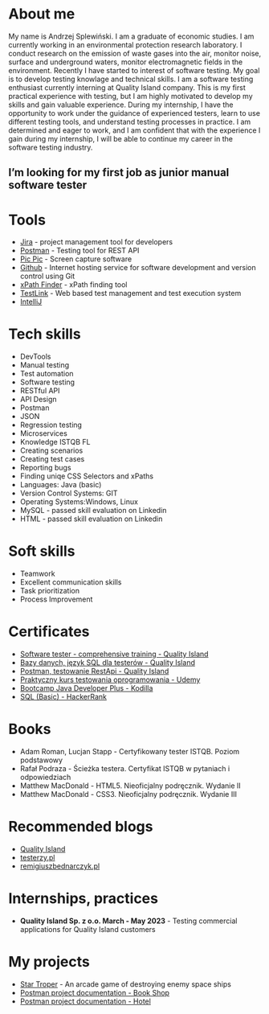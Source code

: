 # About me
My name is Andrzej Splewiński. I am a graduate of economic studies. I am currently working in an environmental protection research laboratory. I conduct research on the emission of waste gases into the air, monitor noise, surface and underground waters, monitor electromagnetic fields in the environment.
Recently I have started to interest of software testing. My goal is to develop testing knowlage and technical skills. I am a software testing enthusiast currently interning at Quality Island company. This is my first practical experience with testing, but I am highly motivated to develop my skills and gain valuable experience. During my internship, I have the opportunity to work under the guidance of experienced testers, learn to use different testing tools, and understand testing processes in practice. I am determined and eager to work, and I am confident that with the experience I gain during my internship, I will be able to continue my career in the software testing industry.

## I’m looking for my first job as junior manual software tester
# Tools

* [Jira](https://www.atlassian.com/pl/software/jira) - project management tool for developers 
* [Postman](https://www.postman.com) - Testing tool for REST API
* [Pic Pic](https://picpick.app/pl) - Screen capture software
* [Github](https://github.com) - Internet hosting service for software development and version control using Git
* [xPath Finder](https://chrome.google.com/webstore/detail/xpath-finder/ihnknokegkbpmofmafnkoadfjkhlogph) - xPath finding tool
* [TestLink](https://testlink.org/) - Web based test management and test execution system
* [IntelliJ](https://www.jetbrains.com/idea/) 

# Tech skills

* DevTools
* Manual testing
* Test automation
* Software testing
* RESTful API
* API Design
* Postman 
* JSON
* Regression testing
* Microservices
* Knowledge ISTQB FL
* Creating scenarios
* Creating test cases
* Reporting bugs
* Finding uniqe CSS Selectors and xPaths
* Languages: Java (basic)
* Version Control Systems: GIT
* Operating Systems:Windows, Linux
* MySQL - passed skill evaluation on Linkedin
* HTML - passed skill evaluation on Linkedin

# Soft skills

* Teamwork
* Excellent communication skills
* Task prioritization
* Process Improvement

# Certificates

* [Software tester - comprehensive training - Quality Island](https://verified.sertifier.com/en/verify/36913850720832/?ref=email)
* [Bazy danych, język SQL dla testerów - Quality Island](https://drive.google.com/file/d/1TvwXQeupH6y19_cWwjFsvoCBzJYNgNhn/view?usp=sharing)
* [Postman, testowanie RestApi - Quality Island](https://verified.sertifier.com/en/verify/51182080075683?ref=email)
* [Praktyczny kurs testowania oprogramowania - Udemy](https://www.udemy.com/certificate/UC-07542955-cf35-47a0-9fb1-731fd2b70425/)
* [Bootcamp Java Developer Plus - Kodilla](https://drive.google.com/file/d/1OuimncWOcarnEQi9VJ0u0UGFphhFSNcx/view?usp=sharing)
* [SQL (Basic) - HackerRank](https://www.hackerrank.com/certificates/07c741b81cd7)

# Books

* Adam Roman, Lucjan Stapp - Certyfikowany tester ISTQB. Poziom podstawowy
* Rafał Podraza - Ścieżka testera. Certyfikat ISTQB w pytaniach i odpowiedziach
* Matthew MacDonald - HTML5. Nieoficjalny podręcznik. Wydanie II
* Matthew MacDonald - CSS3. Nieoficjalny podręcznik. Wydanie III

# Recommended blogs
* [Quality Island](https://qualityisland.pl/blog/)
* [testerzy.pl](https://testerzy.pl/)
* [remigiuszbednarczyk.pl](https://remigiuszbednarczyk.pl)

# Internships, practices

* **Quality Island Sp. z o.o. March - May 2023** - Testing commercial applications for Quality Island customers

# My projects

* [Star Troper](https://github.com/Rzesiasty/StarTrooper/tree/master) - An arcade game of destroying enemy space ships
* [Postman project documentation - Book Shop](https://documenter.getpostman.com/view/8567940/2s93kz6kLf) 
* [Postman project documentation - Hotel](https://documenter.getpostman.com/view/8567940/2s93m1Z4N8) 
